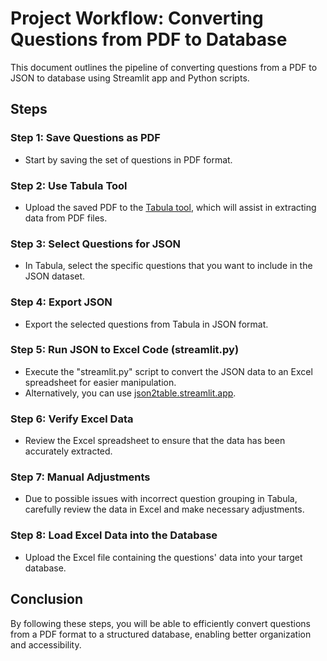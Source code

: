 # Project Workflow: Converting Questions from PDF to Database

This document outlines the pipeline of converting questions from a PDF to JSON to database using Streamlit app and Python scripts.

## Steps

### Step 1: Save Questions as PDF
- Start by saving the set of questions in PDF format.

### Step 2: Use Tabula Tool
- Upload the saved PDF to the [Tabula tool](https://tabula.technology), which will assist in extracting data from PDF files.

### Step 3: Select Questions for JSON
- In Tabula, select the specific questions that you want to include in the JSON dataset.

### Step 4: Export JSON
- Export the selected questions from Tabula in JSON format.

### Step 5: Run JSON to Excel Code (streamlit.py)
- Execute the "streamlit.py" script to convert the JSON data to an Excel spreadsheet for easier manipulation.
- Alternatively, you can use [json2table.streamlit.app](https://json2table.streamlit.app).

### Step 6: Verify Excel Data
- Review the Excel spreadsheet to ensure that the data has been accurately extracted.

### Step 7: Manual Adjustments
- Due to possible issues with incorrect question grouping in Tabula, carefully review the data in Excel and make necessary adjustments.

### Step 8: Load Excel Data into the Database
- Upload the Excel file containing the questions' data into your target database.

## Conclusion
By following these steps, you will be able to efficiently convert questions from a PDF format to a structured database, enabling better organization and accessibility.